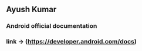 ## Ayush Kumar
### Android official documentation
### link -> (https://developer.android.com/docs)

